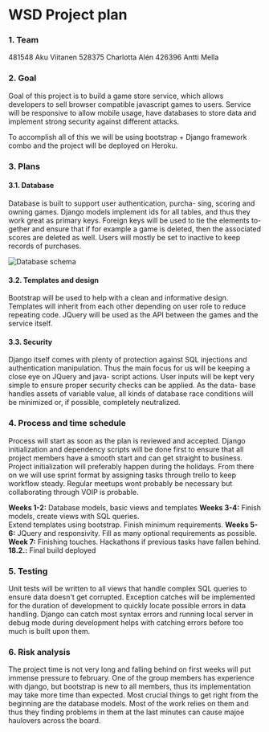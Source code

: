 WSD Project plan
================

### 1. Team ###
481548 Aku Viitanen 
528375 Charlotta Alén 
426396 Antti Mella 

### 2. Goal ###
Goal of this project is to build a game store service, 
which allows developers to sell browser compatible 
javascript games to users. Service will be responsive 
to allow mobile usage, have databases to store data 
and implement strong security against different attacks.

To accomplish all of this we will be using bootstrap + 
Django framework combo and the project will be deployed 
on Heroku.

### 3. Plans ###

#### 3.1. Database ####
Database is built to support user authentication, purcha- 
sing, scoring and owning games. Django models implement 
ids for all tables, and thus they work great as primary 
keys. Foreign keys will be used to tie the elements to- 
gether and ensure that if for example a game is deleted, 
then the associated scores are deleted as well. Users 
will mostly be set to inactive to keep records of purchases.

![Database schema](doc/wsd.png "Database schema")

#### 3.2. Templates and design ####
Bootstrap will be used to help with a clean and informative 
design. Templates will inherit from each other depending 
on user role to reduce repeating code. JQuery will be used 
as the API between the games and the service itself.

#### 3.3. Security ####
Django itself comes with plenty of protection against SQL 
injections and authentication manipulation. Thus the main 
focus for us will be keeping a close eye on JQuery and java- 
script actions. User inputs will be kept very simple to 
ensure proper security checks can be applied. As the data- 
base handles assets of variable value, all kinds of database 
race conditions will be minimized or, if possible, completely 
neutralized.

### 4. Process and time schedule ###
Process will start as soon as the plan is reviewed and 
accepted. Django initialization and dependency scripts 
will be done first to ensure that all project members have 
a smooth start and can get straight to business. Project 
initialization will preferably happen during the holidays. 
From there on we will use sprint format by assigning tasks 
through trello to keep workflow steady. Regular meetups 
wont probably be necessary but collaborating through VOIP 
is probable.

**Weeks 1-2:** Database models, basic views and templates 
**Weeks 3-4:** Finish models, create views with SQL queries.  
Extend templates using bootstrap. Finish minimum requirements. 
**Weeks 5-6:** JQuery and responsivity. Fill as many optional 
requirements as possible. 
**Week 7:** Finishing touches. Hackathons if previous tasks have 
fallen behind. 
**18.2.:** Final build deployed


### 5. Testing ###
Unit tests will be written to all views that handle 
complex SQL queries to ensure data doesn't get corrupted. 
Exception catches will be implemented for the duration of 
development to quickly locate possible errors in data 
handling. Django can catch most syntax errors and running 
local server in debug mode during development helps with 
catching errors before too much is built upon them.

### 6. Risk analysis ###
The project time is not very long and falling behind on 
first weeks will put immense pressure to february. One 
of the group members has experience with django, but 
bootstrap is new to all members, thus its implementation 
may take more time than expected. Most crucial things to 
get right from the beginning are the database models. Most 
of the work relies on them and thus they finding problems 
in them at the last minutes can cause majoe haulovers 
across the board.
